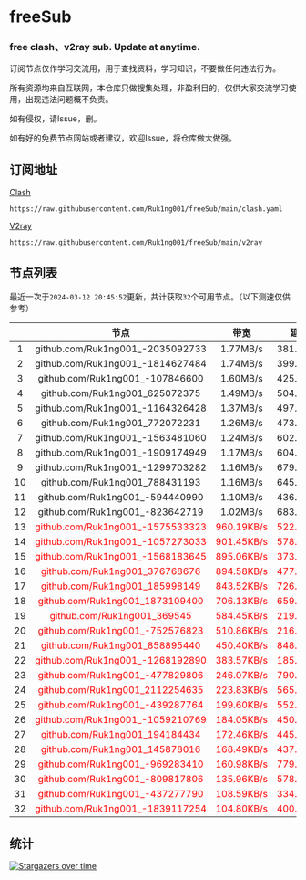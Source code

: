 # freeSub
### free clash、v2ray sub. Update at anytime.

订阅节点仅作学习交流用，用于查找资料，学习知识，不要做任何违法行为。

所有资源均来自互联网，本仓库只做搜集处理，非盈利目的，仅供大家交流学习使用，出现违法问题概不负责。

如有侵权，请Issue，删。

如有好的免费节点网站或者建议，欢迎Issue，将仓库做大做强。

## 订阅地址
[Clash](https://raw.githubusercontent.com/Ruk1ng001/freeSub/main/clash.yaml)
```
https://raw.githubusercontent.com/Ruk1ng001/freeSub/main/clash.yaml
```
[V2ray](https://raw.githubusercontent.com/Ruk1ng001/freeSub/main/v2ray)
```
https://raw.githubusercontent.com/Ruk1ng001/freeSub/main/v2ray
```

## 节点列表

最近一次于`2024-03-12 20:45:52`更新，共计获取`32`个可用节点。（以下测速仅供参考）

|  | 节点 | 带宽 | 延迟 |
|:-:|:--:|:--:|:--:|
 | 1 | github.com/Ruk1ng001_-2035092733 | 1.77MB/s | 381.00ms |
 | 2 | github.com/Ruk1ng001_-1814627484 | 1.74MB/s | 399.00ms |
 | 3 | github.com/Ruk1ng001_-107846600 | 1.60MB/s | 425.00ms |
 | 4 | github.com/Ruk1ng001_625072375 | 1.49MB/s | 504.00ms |
 | 5 | github.com/Ruk1ng001_-1164326428 | 1.37MB/s | 497.00ms |
 | 6 | github.com/Ruk1ng001_772072231 | 1.26MB/s | 473.00ms |
 | 7 | github.com/Ruk1ng001_-1563481060 | 1.24MB/s | 602.00ms |
 | 8 | github.com/Ruk1ng001_-1909174949 | 1.17MB/s | 604.00ms |
 | 9 | github.com/Ruk1ng001_-1299703282 | 1.16MB/s | 679.00ms |
 | 10 | github.com/Ruk1ng001_788431193 | 1.16MB/s | 645.00ms |
 | 11 | github.com/Ruk1ng001_-594440990 | 1.10MB/s | 436.00ms |
 | 12 | github.com/Ruk1ng001_-823642719 | 1.02MB/s | 683.00ms |
 | 13 | <font color=red>github.com/Ruk1ng001_-1575533323</font> | <font color=red>960.19KB/s</font> | <font color=red>522.00ms</font> |
 | 14 | <font color=red>github.com/Ruk1ng001_-1057273033</font> | <font color=red>901.45KB/s</font> | <font color=red>578.00ms</font> |
 | 15 | <font color=red>github.com/Ruk1ng001_-1568183645</font> | <font color=red>895.06KB/s</font> | <font color=red>373.00ms</font> |
 | 16 | <font color=red>github.com/Ruk1ng001_376768676</font> | <font color=red>894.58KB/s</font> | <font color=red>477.00ms</font> |
 | 17 | <font color=red>github.com/Ruk1ng001_185998149</font> | <font color=red>843.52KB/s</font> | <font color=red>726.00ms</font> |
 | 18 | <font color=red>github.com/Ruk1ng001_1873109400</font> | <font color=red>706.13KB/s</font> | <font color=red>659.00ms</font> |
 | 19 | <font color=red>github.com/Ruk1ng001_369545</font> | <font color=red>584.45KB/s</font> | <font color=red>219.00ms</font> |
 | 20 | <font color=red>github.com/Ruk1ng001_-752576823</font> | <font color=red>510.86KB/s</font> | <font color=red>216.00ms</font> |
 | 21 | <font color=red>github.com/Ruk1ng001_858895440</font> | <font color=red>450.40KB/s</font> | <font color=red>848.00ms</font> |
 | 22 | <font color=red>github.com/Ruk1ng001_-1268192890</font> | <font color=red>383.57KB/s</font> | <font color=red>185.00ms</font> |
 | 23 | <font color=red>github.com/Ruk1ng001_-477829806</font> | <font color=red>246.07KB/s</font> | <font color=red>790.00ms</font> |
 | 24 | <font color=red>github.com/Ruk1ng001_2112254635</font> | <font color=red>223.83KB/s</font> | <font color=red>565.00ms</font> |
 | 25 | <font color=red>github.com/Ruk1ng001_-439287764</font> | <font color=red>199.60KB/s</font> | <font color=red>552.00ms</font> |
 | 26 | <font color=red>github.com/Ruk1ng001_-1059210769</font> | <font color=red>184.05KB/s</font> | <font color=red>450.00ms</font> |
 | 27 | <font color=red>github.com/Ruk1ng001_194184434</font> | <font color=red>172.46KB/s</font> | <font color=red>445.00ms</font> |
 | 28 | <font color=red>github.com/Ruk1ng001_145878016</font> | <font color=red>168.49KB/s</font> | <font color=red>437.00ms</font> |
 | 29 | <font color=red>github.com/Ruk1ng001_-969283410</font> | <font color=red>160.98KB/s</font> | <font color=red>779.00ms</font> |
 | 30 | <font color=red>github.com/Ruk1ng001_-809817806</font> | <font color=red>135.96KB/s</font> | <font color=red>578.00ms</font> |
 | 31 | <font color=red>github.com/Ruk1ng001_-437277790</font> | <font color=red>108.59KB/s</font> | <font color=red>334.00ms</font> |
 | 32 | <font color=red>github.com/Ruk1ng001_-1839117254</font> | <font color=red>104.80KB/s</font> | <font color=red>400.00ms</font> |


## 统计

[![Stargazers over time](https://starchart.cc/Ruk1ng001/freeSub.svg)](https://starchart.cc/Ruk1ng001/freeSub)
